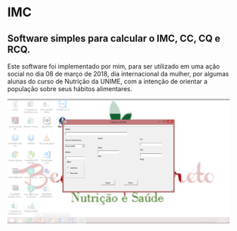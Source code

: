 # IMC

## Software simples para calcular o IMC, CC, CQ e RCQ.

Este software foi implementado por mim, para ser utilizado em uma ação social no dia 08 de março de 2018, dia internacional da mulher, por algumas alunas do curso de Nutrição da UNIME, com a intenção de orientar a população sobre seus hábitos alimentares.



![IMC](images/image.png)
